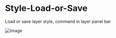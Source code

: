 # Style-Load-or-Save
Load or save layer style, command in layer panel bar

![image](https://github.com/Korto19/Style-Load-or-Save/assets/36882050/9bc158ce-b9c0-4445-9697-cba6b4540dca)
